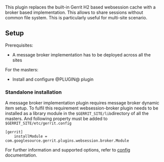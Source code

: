 This plugin replaces the built-in Gerrit H2 based websession
cache with a broker based implementation. This allows to share
sessions without common file system. This is particularly useful for
multi-site scenario.

## Setup

Prerequisites:

* A message broker implementation has to be deployed across all the sites

For the masters:

* Install and configure @PLUGIN@ plugin

### Standalone installation

A message broker implementation plugin requires message broker dynamic item setup.
To fulfil this requirement websession-broker plugin needs to be installed as
a library module in the `$GERRIT_SITE/lib`directory of all the masters. And following
property must be added to `$GERRIT_SITE/etc/gerrit.config`

```
[gerrit]
    installModule = com.googlesource.gerrit.plugins.websession.broker.Module
```

For further information and supported options, refer to [config](config.md)
documentation.
